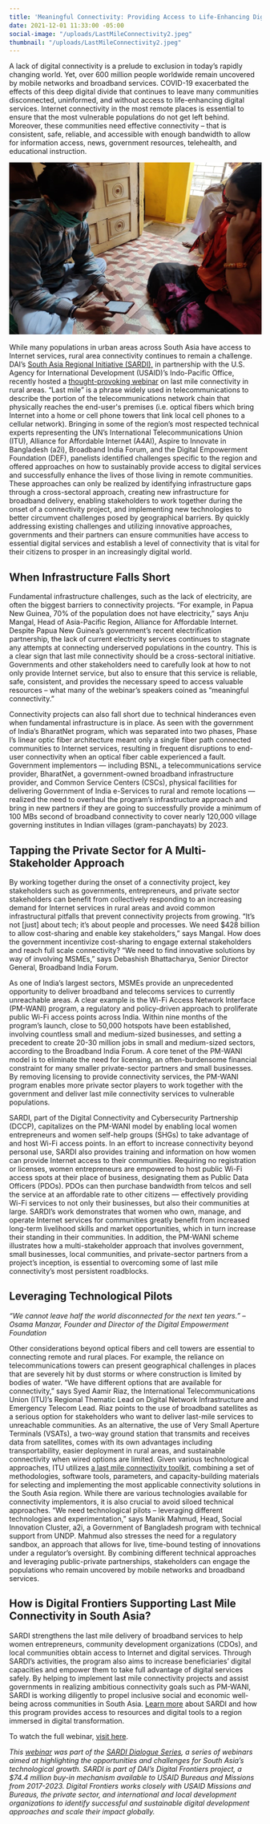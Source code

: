 ```yaml
---
title: 'Meaningful Connectivity: Providing Access to Life-Enhancing Digital Services'
date: 2021-12-01 11:33:00 -05:00
social-image: "/uploads/LastMileConnectivity2.jpeg"
thumbnail: "/uploads/LastMileConnectivity2.jpeg"
---
```


A lack of digital connectivity is a prelude to exclusion in today’s rapidly changing world. Yet, over 600 million people worldwide remain uncovered by mobile networks and broadband services. COVID-19 exacerbated the effects of this deep digital divide that continues to leave many communities disconnected, uninformed, and without access to life-enhancing digital services. Internet connectivity in the most remote places is essential to ensure that the most vulnerable populations do not get left behind. Moreover, these communities need effective connectivity – that is consistent, safe, reliable, and accessible with enough bandwidth to allow for information access, news, government resources, telehealth, and educational instruction.

![LastMileConnectivity2.jpeg](/uploads/LastMileConnectivity2.jpeg)

<!--more-->

While many populations in urban areas across South Asia have access to Internet services, rural area connectivity continues to remain a challenge. DAI’s [South Asia Regional Initiative (SARDI),](https://www.usaid.gov/digital-development/sardi-factsheet) in partnership with the U.S. Agency for International Development (USAID)’s Indo-Pacific Office, recently hosted a [thought-provoking webinar](https://www.youtube.com/watch?v=yYsZkuPcetI&t=3762s) on last mile connectivity in rural areas. “Last mile” is a phrase widely used in telecommunications to describe the portion of the telecommunications network chain that physically reaches the end-user's premises (i.e. optical fibers which bring Internet into a home or cell phone towers that link local cell phones to a cellular network). Bringing in some of the region’s most respected technical experts representing the UN’s International Telecommunications Union (ITU), Alliance for Affordable Internet (A4AI), Aspire to Innovate in Bangladesh (a2i), Broadband India Forum, and the Digital Empowerment Foundation (DEF), panelists identified challenges specific to the region and offered approaches on how to sustainably provide access to digital services and successfully enhance the lives of those living in remote communities. These approaches can only be realized by identifying infrastructure gaps through a cross-sectoral approach, creating new infrastructure for broadband delivery, enabling stakeholders to work together during the onset of a connectivity project, and implementing new technologies to better circumvent challenges posed by geographical barriers. By quickly addressing existing challenges and utilizing innovative approaches, governments and their partners can ensure communities have access to essential digital services and establish a level of connectivity that is vital for their citizens to prosper in an increasingly digital world.

## When Infrastructure Falls Short

Fundamental infrastructure challenges, such as the lack of electricity, are often the biggest barriers to connectivity projects. “For example, in Papua New Guinea, 70% of the population does not have electricity,” says Anju Mangal, Head of Asia-Pacific Region, Alliance for Affordable Internet. Despite Papua New Guinea’s government’s recent electrification partnership, the lack of current electricity services continues to stagnate any attempts at connecting underserved populations in the country. This is a clear sign that last mile connectivity should be a cross-sectoral initiative. Governments and other stakeholders need to carefully look at how to not only provide Internet service, but also to ensure that this service is reliable, safe, consistent, and provides the necessary speed to access valuable resources – what many of the webinar’s speakers coined as “meaningful connectivity.”

Connectivity projects can also fall short due to technical hinderances even when fundamental infrastructure is in place. As seen with the government of India’s BharatNet program, which was separated into two phases, Phase I’s linear optic fiber architecture meant only a single fiber path connected communities to Internet services, resulting in frequent disruptions to end-user connectivity when an optical fiber cable experienced a fault. Government implementors — including BSNL, a telecommunications service provider, BharatNet, a government-owned broadband infrastructure provider, and Common Service Centers (CSCs), physical facilities for delivering Government of India e-Services to rural and remote locations — realized the need to overhaul the program’s infrastructure approach and bring in new partners if they are going to successfully provide a minimum of 100 MBs second of broadband connectivity to cover nearly 120,000 village governing institutes in Indian villages (gram-panchayats) by 2023.

## Tapping the Private Sector for A Multi-Stakeholder Approach

By working together during the onset of a connectivity project, key stakeholders such as governments, entrepreneurs, and private sector stakeholders can benefit from collectively responding to an increasing demand for Internet services in rural areas and avoid common infrastructural pitfalls that prevent connectivity projects from growing. “It’s not \[just\] about tech; it’s about people and processes. We need $428 billion to allow cost-sharing and enable key stakeholders,” says Mangal. How does the government incentivize cost-sharing to engage external stakeholders and reach full scale connectivity? “We need to find innovative solutions by way of involving MSMEs,” says Debashish Bhattacharya, Senior Director General, Broadband India Forum.

As one of India’s largest sectors, MSMEs provide an unprecedented opportunity to deliver broadband and telecoms services to currently unreachable areas. A clear example is the Wi-Fi Access Network Interface (PM-WANI) program, a regulatory and policy-driven approach to proliferate public Wi-Fi access points across India. Within nine months of the program’s launch, close to 50,000 hotspots have been established, involving countless small and medium-sized businesses, and setting a precedent to create 20-30 million jobs in small and medium-sized sectors, according to the Broadband India Forum. A core tenet of the PM-WANI model is to eliminate the need for licensing, an often-burdensome financial constraint for many smaller private-sector partners and small businesses. By removing licensing to provide connectivity services, the PM-WANI program enables more private sector players to work together with the government and deliver last mile connectivity services to vulnerable populations.

SARDI, part of the Digital Connectivity and Cybersecurity Partnership (DCCP), capitalizes on the PM-WANI model by enabling local women entrepreneurs and women self-help groups (SHGs) to take advantage of and host Wi-Fi access points. In an effort to increase connectivity beyond personal use, SARDI also provides training and information on how women can provide Internet access to their communities. Requiring no registration or licenses, women entrepreneurs are empowered to host public Wi-Fi access spots at their place of business, designating them as Public Data Officers (PDOs). PDOs can then purchase bandwidth from telcos and sell the service at an affordable rate to other citizens — effectively providing Wi-Fi services to not only their businesses, but also their communities at large. SARDI’s work demonstrates that women who own, manage, and operate Internet services for communities greatly benefit from increased long-term livelihood skills and market opportunities, which in turn increase their standing in their communities. In addition, the PM-WANI scheme illustrates how a multi-stakeholder approach that involves government, small businesses, local communities, and private-sector partners from a project’s inception, is essential to overcoming some of last mile connectivity’s most persistent roadblocks.

## Leveraging Technological Pilots

*“We cannot leave half the world disconnected for the next ten years.” – Osama Manzar, Founder and Director of the Digital Empowerment Foundation*

Other considerations beyond optical fibers and cell towers are essential to connecting remote and rural places. For example, the reliance on telecommunications towers can present geographical challenges in places that are severely hit by dust storms or where construction is limited by bodies of water. “We have different options that are available for connectivity,” says Syed Aamir Riaz, the International Telecommunications Union (ITU)’s Regional Thematic Lead on Digital Network Infrastructure and Emergency Telecom Lead. Riaz points to the use of broadband satellites as a serious option for stakeholders who want to deliver last-mile services to unreachable communities. As an alternative, the use of Very Small Aperture Terminals (VSATs), a two-way ground station that transmits and receives data from satellites, comes with its own advantages including transportability, easier deployment in rural areas, and sustainable connectivity when wired options are limited. Given various technological approaches, ITU utilizes [a last mile connectivity toolkit](https://www.itu.int/en/ITU-D/Regional-Presence/AsiaPacific/Documents/Events/2021/LMC/LMC%20-ASP%20.pdf), combining a set of methodologies, software tools, parameters, and capacity-building materials for selecting and implementing the most applicable connectivity solutions in the South Asia region. While there are various technologies available for connectivity implementors, it is also crucial to avoid siloed technical approaches. “We need technological pilots – leveraging different technologies and experimentation,” says Manik Mahmud, Head, Social Innovation Cluster, a2i, a Government of Bangladesh program with technical support from UNDP. Mahmud also stresses the need for a regulatory sandbox, an approach that allows for live, time-bound testing of innovations under a regulator’s oversight. By combining different technical approaches and leveraging public-private partnerships, stakeholders can engage the populations who remain uncovered by mobile networks and broadband services.

## How is Digital Frontiers Supporting Last Mile Connectivity in South Asia?

SARDI strengthens the last mile delivery of broadband services to help women entrepreneurs, community development organizations (CDOs), and local communities obtain access to Internet and digital services. Through SARDI’s activities, the program also aims to increase beneficiaries’ digital capacities and empower them to take full advantage of digital services safely. By helping to implement last mile connectivity projects and assist governments in realizing ambitious connectivity goals such as PM-WANI, SARDI is working diligently to propel inclusive social and economic well-being across communities in South Asia. [Learn more](https://www.usaid.gov/digital-development/sardi-factsheet) about SARDI and how this program provides access to resources and digital tools to a region immersed in digital transformation.

To watch the full webinar, [visit here](https://www.youtube.com/watch?v=yYsZkuPcetI&t=4366s).

*This [webinar](https://www.youtube.com/watch?v=yYsZkuPcetI&t=3762s) was part of the [SARDI Dialogue Series](https://app.livestorm.co/usaid/sardi), a series of webinars aimed at highlighting the opportunities and challenges for South Asia’s technological growth. SARDI is part of DAI’s Digital Frontiers project, a $74.4 million buy-in mechanism available to USAID Bureaus and Missions from 2017-2023. Digital Frontiers works closely with USAID Missions and Bureaus, the private sector, and international and local development organizations to identify successful and sustainable digital development approaches and scale their impact globally.*